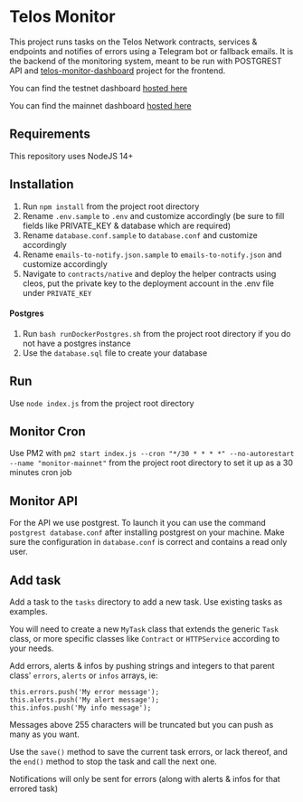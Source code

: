 # Telos Monitor

This project runs tasks on the Telos Network contracts, services & endpoints and notifies of errors using a Telegram bot or fallback emails.
It is the backend of the monitoring system, meant to be run with POSTGREST API and [telos-monitor-dashboard](https://github.com/telosnetwork/telos-monitor-dashboard) project for the frontend.

You can find the testnet dashboard [hosted here](https://monitor-test.telos.net/#/)

You can find the mainnet dashboard [hosted here](https://monitor.telos.net/#/)

## Requirements

This repository uses NodeJS 14+

## Installation

1. Run `npm install` from the project root directory
2. Rename `.env.sample` to `.env` and customize accordingly (be sure to fill fields like PRIVATE_KEY & database which are required)
3. Rename `database.conf.sample` to `database.conf` and customize accordingly
4. Rename `emails-to-notify.json.sample` to `emails-to-notify.json` and customize accordingly
5. Navigate to `contracts/native` and deploy the helper contracts using cleos, put the private key to the deployment account in the .env file under `PRIVATE_KEY`

#### Postgres

1. Run `bash runDockerPostgres.sh` from the project root directory if you do not have a postgres instance
2. Use the `database.sql` file to create your database

## Run

Use `node index.js` from the project root directory

## Monitor Cron

Use PM2 with `pm2 start index.js --cron "*/30 * * * *" --no-autorestart --name "monitor-mainnet"` from the project root directory to set it up as a 30 minutes cron job

## Monitor API

For the API we use postgrest. To launch it you can use the command `postgrest database.conf` after installing postgrest on your machine. Make sure the configuration in `database.conf` is correct and contains a read only user.

## Add task

Add a task to the `tasks` directory to add a new task. Use existing tasks as examples.

You will need to create a new `MyTask` class that extends the generic `Task` class, or more specific classes like `Contract` or `HTTPService` according to your needs.

Add errors, alerts & infos by pushing strings and integers to that parent class' `errors`, `alerts` or `infos` arrays, ie:

```
this.errors.push('My error message');
this.alerts.push('My alert message');
this.infos.push('My info message');
```

Messages above 255 characters will be truncated but you can push as many as you want.

Use the `save()` method to save the current task errors, or lack thereof, and the `end()` method to stop the task and call the next one.

Notifications will only be sent for errors (along with alerts & infos for that errored task)